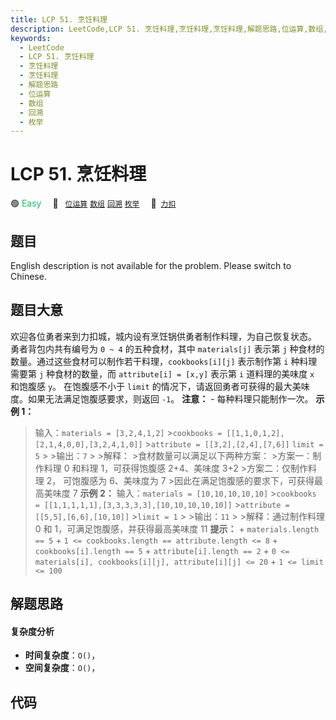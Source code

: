 ```yaml
---
title: LCP 51. 烹饪料理
description: LeetCode,LCP 51. 烹饪料理,烹饪料理,烹饪料理,解题思路,位运算,数组,回溯,枚举
keywords:
  - LeetCode
  - LCP 51. 烹饪料理
  - 烹饪料理
  - 烹饪料理
  - 解题思路
  - 位运算
  - 数组
  - 回溯
  - 枚举
---
```


# LCP 51. 烹饪料理

🟢 <font color=#15bd66>Easy</font>&emsp; 🔖&ensp; [`位运算`](/tag/bit-manipulation.md) [`数组`](/tag/array.md) [`回溯`](/tag/backtracking.md) [`枚举`](/tag/enumeration.md)&emsp; 🔗&ensp;[`力扣`](https://leetcode.cn/problems/UEcfPD)

## 题目

English description is not available for the problem. Please switch to
Chinese.


## 题目大意

欢迎各位勇者来到力扣城，城内设有烹饪锅供勇者制作料理，为自己恢复状态。 勇者背包内共有编号为 `0 ~ 4` 的五种食材，其中 `materials[j]`
表示第 `j` 种食材的数量。通过这些食材可以制作若干料理，`cookbooks[i][j]` 表示制作第 `i` 种料理需要第 `j` 种食材的数量，而
`attribute[i] = [x,y]` 表示第 `i` 道料理的美味度 `x` 和饱腹感 `y`。 在饱腹感不小于 `limit`
的情况下，请返回勇者可获得的最大美味度。如果无法满足饱腹感要求，则返回 `-1`。 **注意：** \- 每种料理只能制作一次。 **示例 1：**
>输入：`materials = [3,2,4,1,2]` >`cookbooks =
[[1,1,0,1,2],[2,1,4,0,0],[3,2,4,1,0]]` >`attribute = [[3,2],[2,4],[7,6]]`
>`limit = 5` > >输出：`7` > >解释： >食材数量可以满足以下两种方案： >方案一：制作料理 0 和料理 1，可获得饱腹感
2+4、美味度 3+2 >方案二：仅制作料理 2， 可饱腹感为 6、美味度为 7 >因此在满足饱腹感的要求下，可获得最高美味度 7 **示例 2：**
>输入：`materials = [10,10,10,10,10]` >`cookbooks =
[[1,1,1,1,1],[3,3,3,3,3],[10,10,10,10,10]]` >`attribute =
[[5,5],[6,6],[10,10]]` >`limit = 1` > >输出：`11` > >解释：通过制作料理 0 和
1，可满足饱腹感，并获得最高美味度 11 **提示：** \+ `materials.length == 5` \+ `1 <=
cookbooks.length == attribute.length <= 8` \+ `cookbooks[i].length == 5` \+
`attribute[i].length == 2` \+ `0 <= materials[i], cookbooks[i][j],
attribute[i][j] <= 20` \+ `1 <= limit <= 100`


## 解题思路

#### 复杂度分析

- **时间复杂度**：`O()`，
- **空间复杂度**：`O()`，

## 代码

```javascript

```